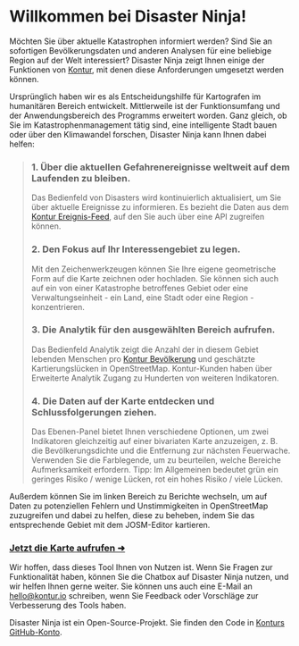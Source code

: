 Willkommen bei Disaster Ninja!
==============================

Möchten Sie über aktuelle Katastrophen informiert werden? Sind Sie an sofortigen Bevölkerungsdaten und anderen Analysen für eine beliebige Region auf der Welt interessiert? Disaster Ninja zeigt Ihnen einige der Funktionen von [Kontur](https://www.kontur.io/), mit denen diese Anforderungen umgesetzt werden können.

Ursprünglich haben wir es als Entscheidungshilfe für Kartografen im humanitären Bereich entwickelt. Mittlerweile ist der Funktionsumfang und der Anwendungsbereich des Programms erweitert worden. Ganz gleich, ob Sie im Katastrophenmanagement tätig sind, eine intelligente Stadt bauen oder über den Klimawandel forschen, Disaster Ninja kann Ihnen dabei helfen:

> ### 1. Über die aktuellen Gefahrenereignisse weltweit auf dem Laufenden zu bleiben.
>
> Das Bedienfeld von Disasters wird kontinuierlich aktualisiert, um Sie über aktuelle Ereignisse zu informieren. Es bezieht die Daten aus dem [Kontur Ereignis-Feed](https://www.kontur.io/portfolio/event-feed/), auf den Sie auch über eine API zugreifen können.
>
> ### 2. Den Fokus auf Ihr Interessengebiet zu legen.
>
> Mit den Zeichenwerkzeugen können Sie Ihre eigene geometrische Form auf die Karte zeichnen oder hochladen. Sie können sich auch auf ein von einer Katastrophe betroffenes Gebiet oder eine Verwaltungseinheit - ein Land, eine Stadt oder eine Region - konzentrieren.
>
> ### 3. Die Analytik für den ausgewählten Bereich aufrufen.
>
> Das Bedienfeld Analytik zeigt die Anzahl der in diesem Gebiet lebenden Menschen pro [Kontur Bevölkerung](https://data.humdata.org/dataset/kontur-population-dataset) und geschätzte Kartierungslücken in OpenStreetMap. Kontur-Kunden haben über Erweiterte Analytik Zugang zu Hunderten von weiteren Indikatoren.
>
> ### 4. Die Daten auf der Karte entdecken und Schlussfolgerungen ziehen.
>
> Das Ebenen-Panel bietet Ihnen verschiedene Optionen, um zwei Indikatoren gleichzeitig auf einer bivariaten Karte anzuzeigen, z. B. die Bevölkerungsdichte und die Entfernung zur nächsten Feuerwache. Verwenden Sie die Farblegende, um zu beurteilen, welche Bereiche Aufmerksamkeit erfordern.
> Tipp: Im Allgemeinen bedeutet grün ein geringes Risiko / wenige Lücken, rot ein hohes Risiko / viele Lücken.

Außerdem können Sie im linken Bereich zu Berichte wechseln, um auf Daten zu potenziellen Fehlern und Unstimmigkeiten in OpenStreetMap zuzugreifen und dabei zu helfen, diese zu beheben, indem Sie das entsprechende Gebiet mit dem JOSM-Editor kartieren.

### [Jetzt die Karte aufrufen ➜](/ "map")

Wir hoffen, dass dieses Tool Ihnen von Nutzen ist. Wenn Sie Fragen zur Funktionalität haben, können Sie die Chatbox auf Disaster Ninja nutzen, und wir helfen Ihnen gerne weiter. Sie können uns auch eine E-Mail an [hello@kontur.io](mailto:hello@kontur.io) schreiben, wenn Sie Feedback oder Vorschläge zur Verbesserung des Tools haben.

Disaster Ninja ist ein Open-Source-Projekt. Sie finden den Code in [Konturs GitHub-Konto](https://github.com/konturio).